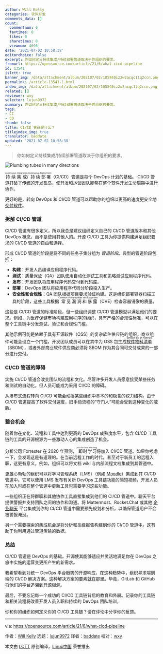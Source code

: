 ```yaml
---
author: Will Kelly
categories: 软件开发
comments_data: []
count:
  commentnum: 0
  favtimes: 0
  likes: 0
  sharetimes: 0
  viewnum: 4696
date: '2021-07-02 10:58:38'
editorchoice: false
excerpt: 你如何定义持续集成/持续部署管道取决于你组织的要求。
fromurl: https://opensource.com/article/21/6/what-cicd-pipeline
id: 13541
islctt: true
banner_img: /data/attachment/album/202107/02/105840iz2w2acqc1tq2ccn.png
permalink: /article-13541-1.html
index_img: /data/attachment/album/202107/02/105840iz2w2acqc1tq2ccn.png.thumb.jpg
related: []
reviewer: wxy
selector: lujun9972
summary: 你如何定义持续集成/持续部署管道取决于你组织的要求。
tags:
- CI
- CD
thumb: false
title: CI/CD 管道是什么？
titleindex_img: true
translator: baddate
updated: '2021-07-02 10:58:38'
---
```



> 
> 你如何定义持续集成/持续部署管道取决于你组织的要求。
> 
> 
> 


![Plumbing tubes in many directions](/data/attachment/album/202107/02/105840iz2w2acqc1tq2ccn.png "Plumbing tubes in many directions")


<ruby> 持续集成 <rt>  continuous integration </rt></ruby>/<ruby> 持续部署 <rt>  continuous deployment </rt></ruby>（CI/CD）管道是每个 DevOps 计划的基础。 CI/CD 管道打破了传统的开发孤岛，使开发和运营团队能够在整个软件开发生命周期中进行协作。


更好的是，转向 DevOps 和 CI/CD 管道可以帮助你的组织以更高的速度更安全地 [交付软件](https://techbeacon.com/devops/5-reasons-why-cicd-vital-your-organizations-value-stream)。


### 拆解 CI/CD 管道


CI/CD 管道有很多定义，所以我总是建议组织定义自己的 CI/CD 管道版本和其他 DevOps 概念，而不是使用其他人的。开源 CI/CD 工具为你提供构建满足组织要求的 CI/CD 管道的自由和选择。


形成 CI/CD 管道的阶段是将不同的任务子集分组为 *管道阶段*。典型的管道阶段包括：


* **构建**：开发人员编译应用程序代码。
* **测试**：质量保证（QA）团队使用自动化测试工具和策略测试应用程序代码。
* **发布**：开发团队将应用程序代码交付到代码库。
* **部署**：DevOps 团队将应用程序代码分阶段投入生产。
* **安全性和合规性**：QA 团队根据项目要求验证构建。这是组织部署容器扫描工具的阶段，这些工具根据<ruby> 常见漏洞和暴露 <rt>  Common Vulnerabilities and Exposures </rt></ruby>（CVE）检查容器镜像的质量。


这些是 CI/CD 管道的标准阶段，但一些组织调整 CI/CD 管道模型以满足他们的要求。例如，为医疗保健市场构建应用程序的组织，具有严格的合规性标准，可以在整个工具链中分发测试、验证和合规性门槛。


其他示例可能是依赖于具有开源软件（OSS）的复杂软件供应链的组织。商业组件可能会设立一个门槛，开发团队成员可以在其中为 OSS 包生成 <ruby> <a href="https://www.ntia.gov/SBOM">  软件物料清单 </a> <rt>  software bill of materials </rt></ruby>（SBOM），或者外部商业软件供应商必须将 SBOM 作为其合同可交付成果的一部分进行交付。


### CI/CD 管道的障碍


实施 CI/CD 管道会改变团队的流程和文化。尽管许多开发人员愿意接受某些任务和测试的自动化，但人员可能成为采用 CI/CD 的障碍。


从瀑布式流程转向 CI/CD 可能会动摇某些组织中基本的和隐含的权力结构。由于 CI/CD 管道提高了软件交付速度，旧手动流程的“守门人”可能会受到这种变化的威胁。


### 整合机会


随着你在文化、流程和工具中达到更高的 DevOps 成熟度水平，包含 CI/CD 工具链的工具的开源根源为一些激动人心的集成创造了机会。


分析公司 Forrester 在 2020 年预测，<ruby> 即时学习 <rt>  just-in-time learning </rt></ruby>将加入 CI/CD 管道。如果你考虑一下，会发现这是有道理的。在当前远程工作的时代，甚至对于新员工的远程入职，这更有意义。例如，组织可以将文档 wiki 与内部流程文档集成到其管道中。


更雄心勃勃的组织可以将学习管理系统（LMS）（例如 [Moodle](https://moodle.org/)）集成到其 CI/CD 管道中。它可以使用 LMS 发布有关新 DevOps 工具链功能的简短视频，开发人员在加入时或在整个管道中更新工具时需要学习这些功能。


一些组织正在将群聊和其他协作工具直接集成到他们的 CI/CD 管道中。聊天平台提供警报并支持团队之间的协作和沟通。将 Mattermost、Rocket.Chat 或其他 [企业聊天](https://opensource.com/alternatives/slack) 平台集成到你的 CI/CD 管道中需要预先规划和分析，以确保管道用户不会被警报淹没。


另一个需要探索的集成机会是将分析和高级报告构建到你的 CI/CD 管道中。这有助于你利用通过管道传输的数据。


### 总结


CI/CD 管道是 DevOps 的基础。开源使其能够适应并灵活地满足你在 DevOps 之旅中实施的运营变更所产生的新需求。


我希望看到对统一 DevOps 平台趋势的开源响应，在这种趋势中，组织寻求端到端的 CI/CD 解决方案。这种解决方案的要素就在那里。毕竟，GitLab 和 GitHub 将他们的平台追溯到开源根源。


最后，不要忘记每一个成功的 CI/CD 工具链背后的教育和外展。记录你的工具链和相关流程将改善开发人员入职和持续的 DevOps 团队培训。


你和你的组织如何定义你的 CI/CD 工具链？请在评论中分享你的反馈。




---


via: <https://opensource.com/article/21/6/what-cicd-pipeline>


作者：[Will Kelly](https://opensource.com/users/willkelly) 选题：[lujun9972](https://github.com/lujun9972) 译者：[baddate](https://github.com/baddate) 校对：[wxy](https://github.com/wxy)


本文由 [LCTT](https://github.com/LCTT/TranslateProject) 原创编译，[Linux中国](https://linux.cn/) 荣誉推出
